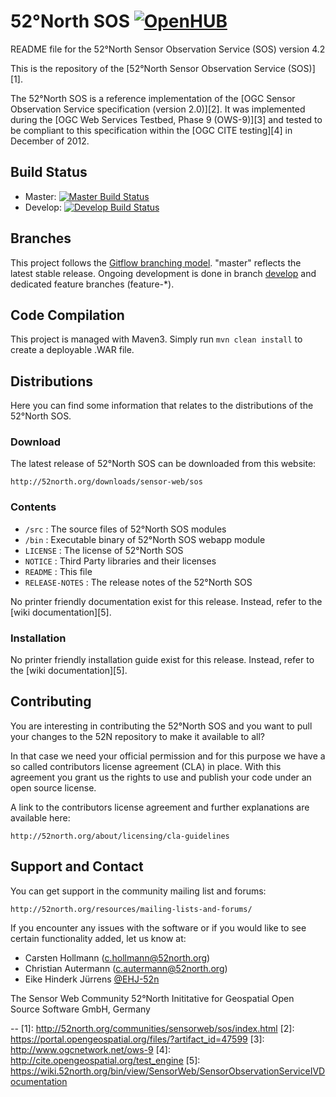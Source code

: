 # 52°North SOS [![OpenHUB](https://www.openhub.net/p/SensorObservationService/widgets/project_thin_badge.gif)](https://www.openhub.net/p/SensorObservationService)
README file for the 52°North Sensor Observation Service (SOS) version 4.2

This is the repository of the [52°North Sensor Observation Service (SOS)][1].

The 52°North SOS is a reference implementation of the
[OGC Sensor Observation Service specification (version 2.0)][2]. It was
implemented during the [OGC Web Services Testbed,  Phase 9 (OWS-9)][3] and
tested  to be compliant to this specification within the [OGC CITE testing][4]
in December of 2012.

## Build Status
* Master: [![Master Build Status](https://travis-ci.org/52North/SOS.png?branch=master)](https://travis-ci.org/52North/SOS)
* Develop: [![Develop Build Status](https://travis-ci.org/52North/SOS.png?branch=develop)](https://travis-ci.org/52North/SOS)

## Branches

This project follows the  [Gitflow branching model](http://nvie.com/posts/a-successful-git-branching-model/). "master" reflects the latest stable release.
Ongoing development is done in branch [develop](../../tree/develop) and dedicated feature branches (feature-*).

## Code Compilation

This project is managed with Maven3. Simply run `mvn clean install`
to create a deployable .WAR file.

## Distributions

Here you can find some information that relates to the distributions of the 52°North SOS.

### Download

The latest release of 52°North SOS can be downloaded from this website:

    http://52north.org/downloads/sensor-web/sos

### Contents
  * `/src` :                 The source files of 52°North SOS modules
  * `/bin` :                 Executable binary of 52°North SOS webapp module
  * `LICENSE` :              The license of 52°North SOS
  * `NOTICE` :               Third Party libraries and their licenses
  * `README` :               This file
  * `RELEASE-NOTES` :        The release notes of the 52°North SOS

No printer friendly documentation exist for this release. Instead, refer to the [wiki documentation][5].

### Installation

No printer friendly installation guide exist for this release. Instead, refer to the [wiki documentation][5].

## Contributing

You are interesting in contributing the 52°North SOS and you want to pull your changes to the 52N repository to make it available to all?

In that case we need your official permission and for this purpose we have a so called contributors license agreement (CLA) in place. With this agreement you grant us the rights to use and publish your code under an open source license.

A link to the contributors license agreement and further explanations are available here: 

    http://52north.org/about/licensing/cla-guidelines


## Support and Contact

You can get support in the community mailing list and forums:

    http://52north.org/resources/mailing-lists-and-forums/

If you encounter any issues with the software or if you would like to see
certain functionality added, let us know at:

 - Carsten Hollmann (c.hollmann@52north.org)
 - Christian Autermann (c.autermann@52north.org)
 - Eike Hinderk Jürrens [@EHJ-52n](e.h.juerrens@52north.org)

The Sensor Web Community
52°North Inititative for Geospatial Open Source Software GmbH, Germany

--
[1]: http://52north.org/communities/sensorweb/sos/index.html
[2]: https://portal.opengeospatial.org/files/?artifact_id=47599
[3]: http://www.ogcnetwork.net/ows-9
[4]: http://cite.opengeospatial.org/test_engine
[5]: https://wiki.52north.org/bin/view/SensorWeb/SensorObservationServiceIVDocumentation
